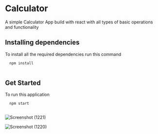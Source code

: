 # Calculator
A simple Calculator App build with react with all types of basic operations and functionality

## Installing dependencies

To install all the required dependencies run this command

```bash
  npm install 
  
```

## Get Started 

To run this application 

```bash
  npm start
  
```


![Screenshot (1221)](https://user-images.githubusercontent.com/65703105/137575485-221d6cb0-f2a4-470d-9ab5-9e2114ca22e4.png)

![Screenshot (1220)](https://user-images.githubusercontent.com/65703105/137575488-6add33f7-1564-4ecc-8b15-61333af854b9.png)
